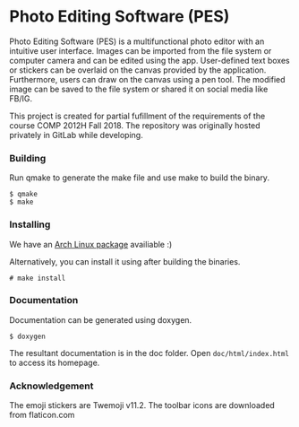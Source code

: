 # Photo Editing Software (PES)

Photo Editing Software (PES) is a multifunctional photo editor with an intuitive user interface. Images can be imported from the file system or computer camera and can be edited using the app. User-defined text boxes or stickers can be overlaid on the canvas provided by the application. Furthermore, users can draw on the canvas using a pen tool. The modified image can be saved to the file system or shared it on social media like FB/IG.

This project is created for partial fufillment of the requirements of the course COMP 2012H Fall 2018. The repository was originally hosted privately in GitLab while developing.

### Building

Run qmake to generate the make file and use make to build the binary.

```
$ qmake
$ make
```

### Installing

We have an [Arch Linux package](https://github.com/STommydx/photo-editing-software-pkg) availiable :)

Alternatively, you can install it using after building the binaries.
```
# make install
```

### Documentation

Documentation can be generated using doxygen.

```
$ doxygen
```

The resultant documentation is in the doc folder. Open `doc/html/index.html` to access its homepage.

### Acknowledgement

The emoji stickers are Twemoji v11.2. The toolbar icons are downloaded from flaticon.com
